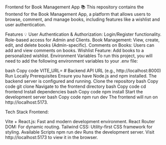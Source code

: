 Frontend for Book Management App 📚
This repository contains the frontend for the Book Management App, a platform that allows users to browse, comment, and manage books, including features like a wishlist and user authentication.

Features 💡
User Authentication & Authorization:
Login/Register functionality.
Role-based access for Admin and Clients.
Book Management:
View, create, edit, and delete books (Admin-specific).
Comments on Books:
Users can add and view comments on books.
Wishlist Feature:
Add books to a personalized wishlist.
Environment Variables
To run this project, you will need to add the following environment variables to your .env file:

bash
Copy code
VITE_URL= # Backend API URL (e.g., http://localhost:8000)
Run Locally
Prerequisites
Ensure you have Node.js and npm installed.
The backend server is configured and running.
Clone the repository
bash
Copy code
git clone <repository-url>
Navigate to the frontend directory
bash
Copy code
cd frontend
Install dependencies
bash
Copy code
npm install
Start the development server
bash
Copy code
npm run dev
The frontend will run on http://localhost:5173.

Tech Stack
Frontend:

Vite + React.js: Fast and modern development environment.
React Router DOM: For dynamic routing.
Tailwind CSS: Utility-first CSS framework for styling.
Available Scripts
npm run dev
Runs the development server.
Visit http://localhost:5173 to view it in the browser.
